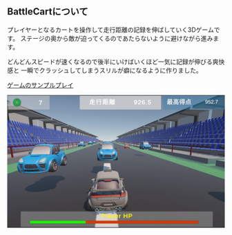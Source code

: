 ## BattleCartについて
プレイヤーとなるカートを操作して走行距離の記録を伸ばしていく3Dゲームです。
ステージの奥から敵が迫ってくるのであたらないように避けながら進みます。
  
どんどんスピードが速くなるので後半にいけばいくほど一気に記録が伸びる爽快感と
一瞬でクラッシュしてしまうスリルが癖になるように作りました。

[ゲームのサンプルプレイ](https://rune337.github.io/BattleCart_web/)

![ゲーム画面](readmeImg/batttlecart_portfolio.jpg)
